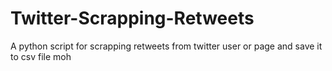 # Twitter-Scrapping-Retweets
A python script for scrapping retweets from twitter user or page and save it to csv file
moh
